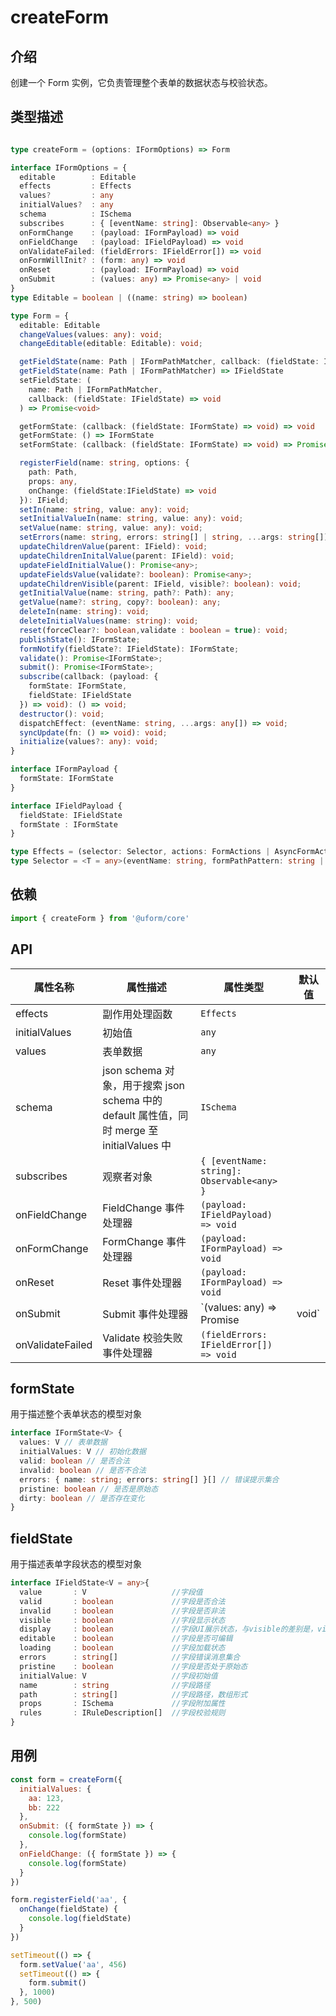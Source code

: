 # createForm

## 介绍

创建一个 Form 实例，它负责管理整个表单的数据状态与校验状态。

## 类型描述

```typescript

type createForm = (options: IFormOptions) => Form

interface IFormOptions = {
  editable        : Editable
  effects         : Effects
  values?         : any
  initialValues?  : any
  schema          : ISchema
  subscribes      : { [eventName: string]: Observable<any> }
  onFormChange    : (payload: IFormPayload) => void
  onFieldChange   : (payload: IFieldPayload) => void
  onValidateFailed: (fieldErrors: IFieldError[]) => void
  onFormWillInit? : (form: any) => void
  onReset         : (payload: IFormPayload) => void
  onSubmit        : (values: any) => Promise<any> | void
}
type Editable = boolean | ((name: string) => boolean)

type Form = {
  editable: Editable
  changeValues(values: any): void;
  changeEditable(editable: Editable): void;

  getFieldState(name: Path | IFormPathMatcher, callback: (fieldState: IFieldState) => void) => void
  getFieldState(name: Path | IFormPathMatcher) => IFieldState
  setFieldState: (
    name: Path | IFormPathMatcher,
    callback: (fieldState: IFieldState) => void
  ) => Promise<void>

  getFormState: (callback: (fieldState: IFormState) => void) => void
  getFormState: () => IFormState
  setFormState: (callback: (fieldState: IFormState) => void) => Promise<void>

  registerField(name: string, options: {
    path: Path,
    props: any,
    onChange: (fieldState:IFieldState) => void
  }): IField;
  setIn(name: string, value: any): void;
  setInitialValueIn(name: string, value: any): void;
  setValue(name: string, value: any): void;
  setErrors(name: string, errors: string[] | string, ...args: string[]): void;
  updateChildrenValue(parent: IField): void;
  updateChildrenInitalValue(parent: IField): void;
  updateFieldInitialValue(): Promise<any>;
  updateFieldsValue(validate?: boolean): Promise<any>;
  updateChildrenVisible(parent: IField, visible?: boolean): void;
  getInitialValue(name: string, path?: Path): any;
  getValue(name?: string, copy?: boolean): any;
  deleteIn(name: string): void;
  deleteInitialValues(name: string): void;
  reset(forceClear?: boolean,validate : boolean = true): void;
  publishState(): IFormState;
  formNotify(fieldState?: IFieldState): IFormState;
  validate(): Promise<IFormState>;
  submit(): Promise<IFormState>;
  subscribe(callback: (payload: {
    formState: IFormState,
    fieldState: IFieldState
  }) => void): () => void;
  destructor(): void;
  dispatchEffect: (eventName: string, ...args: any[]) => void;
  syncUpdate(fn: () => void): void;
  initialize(values?: any): void;
}

interface IFormPayload {
  formState: IFormState
}

interface IFieldPayload {
  fieldState: IFieldState
  formState : IFormState
}

type Effects = (selector: Selector, actions: FormActions | AsyncFormActions) => void
type Selector = <T = any>(eventName: string, formPathPattern: string | IFormPathMatcher) => Observable<T>
```

## 依赖

```javascript
import { createForm } from '@uform/core'
```

## API

| 属性名称         | 属性描述                                                                                   | 属性类型                                   | 默认值 |
| ---------------- | ------------------------------------------------------------------------------------------ | ------------------------------------------ | ------ |
| effects          | 副作用处理函数                                                                             | `Effects`                                  |        |
| initialValues    | 初始值                                                                                     | `any`                                      |        |
| values           | 表单数据                                                                                   | `any`                                      |        |  |
| schema           | json schema 对象，用于搜索 json schema 中的 default 属性值，同时 merge 至 initialValues 中 | `ISchema`                                  |        |
| subscribes       | 观察者对象                                                                                 | `{ [eventName: string]: Observable<any> }` |        |
| onFieldChange    | FieldChange 事件处理器                                                                     | `(payload: IFieldPayload) => void`         |        |
| onFormChange     | FormChange 事件处理器                                                                      | `(payload: IFormPayload) => void`          |        |
| onReset          | Reset 事件处理器                                                                           | `(payload: IFormPayload) => void`          |        |
| onSubmit         | Submit 事件处理器                                                                          | `(values: any) => Promise<any> | void`     |        |
| onValidateFailed | Validate 校验失败事件处理器                                                                | `(fieldErrors: IFieldError[]) => void`     |        |

## formState

用于描述整个表单状态的模型对象

```typescript
interface IFormState<V> {
  values: V // 表单数据
  initialValues: V // 初始化数据
  valid: boolean // 是否合法
  invalid: boolean // 是否不合法
  errors: { name: string; errors: string[] }[] // 错误提示集合
  pristine: boolean // 是否是原始态
  dirty: boolean // 是否存在变化
}
```

## fieldState

用于描述表单字段状态的模型对象

```typescript
interface IFieldState<V = any>{
  value       : V                   //字段值
  valid       : boolean             //字段是否合法
  invalid     : boolean             //字段是否非法
  visible     : boolean             //字段显示状态
  display     : boolean             //字段UI展示状态，与visible的差别是，visible会删值，display不会删值
  editable    : boolean             //字段是否可编辑
  loading     : boolean             //字段加载状态
  errors      : string[]            //字段错误消息集合
  pristine    : boolean             //字段是否处于原始态
  initialValue: V                   //字段初始值
  name        : string              //字段路径
  path        : string[]            //字段路径，数组形式
  props       : ISchema             //字段附加属性
  rules       : IRuleDescription[]  //字段校验规则
}
```

## 用例

```javascript
const form = createForm({
  initialValues: {
    aa: 123,
    bb: 222
  },
  onSubmit: ({ formState }) => {
    console.log(formState)
  },
  onFieldChange: ({ formState }) => {
    console.log(formState)
  }
})

form.registerField('aa', {
  onChange(fieldState) {
    console.log(fieldState)
  }
})

setTimeout(() => {
  form.setValue('aa', 456)
  setTimeout(() => {
    form.submit()
  }, 1000)
}, 500)
```
